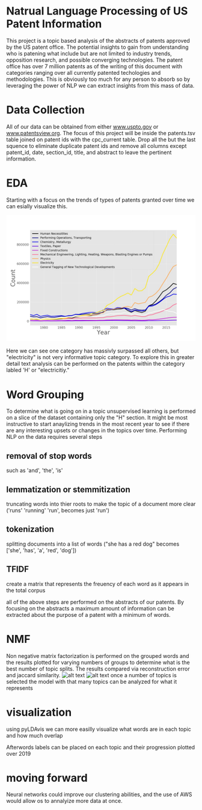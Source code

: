 # Natrual Language Processing of US Patent Information
This project is a topic based analysis of the abstracts of patents approved by the US patent office. The potential insights to gain from understanding who is patening what include but are not limited to industry trends, opposition research, and possible converging technologies.
The patent office has over 7 million patents as of the writing of this document with categories ranging over all currently patented techologies and methodologies. This is obviously too much for any person to absorb so by leveraging the power of NLP we can extract insights from this mass of data.

# Data Collection
All of our data can be obtained from either www.uspto.gov or www.patentsview.org. The focus of this project will be inside the patents.tsv table joined on patent ids with the cpc_current table. Drop all the but the last squence to eliminate duplicate patent ids and remove all columns except patent_id, date, section_id, title, and abstract to leave the pertinent information.

# EDA
Starting with a focus on the trends of types of patents granted over time we can esially visualize this.

![alt text](/img/count_sections_per_year.jpg "")

Here we can see one category has massivly surpassed all others, but "electricity" is not very informative topic category. To explore this in greater detail text analysis can be performed on the patents within the category labled 'H' or "electricitiy."

# Word Grouping
To determine what is going on in a topic unsupervised learning is performed on a slice of the dataset containing only the "H" section. It might be most instructive to start anaylizing trends in the most recent year to see if there are any interesting upsets or changes in the topics over time.
Performing NLP on the data requires several steps
## removal of stop words
such as 'and', 'the', 'is'
## lemmatization or stemmitization
truncating words into thier roots to make the topic of a document more clear ('runs' 'running' 'run', becomes just 'run')
## tokenization
splitting documents into a list of words ("she has a red dog" becomes ['she', 'has', 'a', 'red', 'dog'])
## TFIDF
create a matrix that represents the freuency of each word as it appears in the total corpus

all of the above steps are performed on the abstracts of our patents. By focusing on the abstracts a maximum amount of information can be extracted about the purpose of a patent with a minimum of words.

# NMF
Non negative matrix factorization is performed on the grouped words and the results plotted for varying numbers of groups to determine what is the best number of topic splits. The results compared via reconstruction error and jaccard similarity.
![alt text](/img/reconstruction_err.jpg "")
![alt text](/img/jiccard_similarity.jpg "")
once a number of topics is selected the model with that many topics can be analyzed for what it represents

# visualization
using pyLDAvis we can more easilly visualize what words are in each topic and how much overlap

Afterwords labels can be placed on each topic and their progression plotted over 2019

# moving forward
Neural networks could improve our clustering abilities, and the use of AWS would allow os to annalyize more data at once.